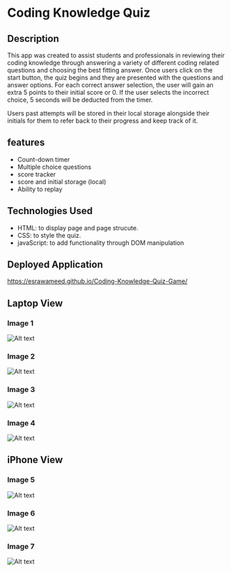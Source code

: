 # Coding Knowledge Quiz

## Description
This app was created to assist students and professionals in reviewing their coding knowledge through answering a variety of different coding related questions and choosing the best fitting answer. Once users click on the start button, the quiz begins and they are presented with the questions and answer options. For each correct answer selection, the user will gain an extra 5 points to their initial score or 0. If the user selects the incorrect choice, 5 seconds will be deducted from the timer. 

Users past attempts will be stored in their local storage alongside their initials for them to refer back to their progress and keep track of it. 
## features
- Count-down timer
- Multiple choice questions
- score tracker
- score and initial storage (local)
- Ability to replay
## Technologies Used
- HTML: to display page and page strucute.
- CSS: to style the quiz.
- javaScript: to add functionality through DOM manipulation

## Deployed Application
https://esrawameed.github.io/Coding-Knowledge-Quiz-Game/
## Laptop View
### Image 1
![Alt text](assets/images/Image1.png "Final Look")
### Image 2
![Alt text](assets/images/Image2.png "Final Look")
### Image 3
![Alt text](assets/images/Image3.png "Final Look")
### Image 4
![Alt text](assets/images/Image4.png "Final Look")
## iPhone View
### Image 5
![Alt text](assets/images/iphone1.png "Final Look")
### Image 6
![Alt text](assets/images/iphone2.png "Final Look")
### Image 7
![Alt text](assets/images/iphone3.png "Final Look")
